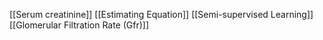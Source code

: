 [[Serum creatinine]]
[[Estimating Equation]]
[[Semi-supervised Learning]]
[[Glomerular Filtration Rate (Gfr)]]
